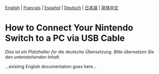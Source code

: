[English](../en/ConnectSwitchViaUSB.md) | [Français](../fr/ConnectSwitchViaUSB.md) | [Español](../es/ConnectSwitchViaUSB.md) | [Deutsch](../de/ConnectSwitchViaUSB.md) | [日本語](../ja/ConnectSwitchViaUSB.md) | [简体中文](../zh/ConnectSwitchViaUSB.md)

# How to Connect Your Nintendo Switch to a PC via USB Cable

*Dies ist ein Platzhalter für die deutsche Übersetzung. Bitte übersetzen Sie den untenstehenden Inhalt.*

...existing English documentation goes here...
